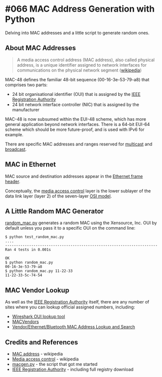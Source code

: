 # #066 MAC Address Generation with Python

Delving into MAC addresses and a little script to generate random ones.

## About MAC Addresses

> A media access control address (MAC address), also called physical address,
> is a unique identifier assigned to network interfaces for communications on the physical network segment
> ([wikipedia](https://en.wikipedia.org/wiki/MAC_address))

MAC-48 defines the familiar 48-bit sequence (00-16-3e-53-79-a8) that comprises two parts:

* 24 bit organisational identifier (OUI) that is assigned by the [IEEE Registration Authority](https://regauth.standards.ieee.org/standards-ra-web/pub/view.html#registries)
* 24 bit network interface controller (NIC) that is assigned by the manufacturer

MAC-48 is now subsumed within the EUI-48 scheme, which has more general application beyond network interfaces.
There is a 64-bit EUI-64 scheme which should be more future-proof, and is used with IPv6 for example.

There are specific MAC addresses and ranges reserved for
[multicast](https://en.wikipedia.org/wiki/Multicast_address#Ethernet)
and [broadcast](https://en.wikipedia.org/wiki/Broadcast_address#Ethernet).

## MAC in Ethernet

MAC source and destination addresses appear in the [Ethernet frame header](https://en.wikipedia.org/wiki/Ethernet_frame).

Conceptually, the [media access control](https://en.wikipedia.org/wiki/Media_access_control) layer
is the lower sublayer of the data link layer (layer 2) of the seven-layer [OSI model](https://en.wikipedia.org/wiki/OSI_model).

## A Little Random MAC Generator

[random_mac.py](./random_mac.py) generates a random MAC
using the Xensource, Inc. OUI by default unless you
pass it to a specific OUI on the command line:

    $ python test_random_mac.py
    ....
    ----------------------------------------------------------------------
    Ran 4 tests in 0.001s

    OK
    $ python random_mac.py
    00-16-3e-53-79-a8
    $ python random_mac.py 11-22-33
    11-22-33-5c-74-54

## MAC Vendor Lookup

As well as the [IEEE Registration Authority](https://regauth.standards.ieee.org/standards-ra-web/pub/view.html#registries) itself,
there are any number of sites where you can lookup official assigned numbers, including:

* [Wireshark OUI lookup tool](https://www.wireshark.org/tools/oui-lookup.html)
* [MACVendors](http://www.macvendors.com/)
* [Vendor/Ethernet/Bluetooth MAC Address Lookup and Search](http://www.coffer.com/mac_find/)

## Credits and References

* [MAC address](https://en.wikipedia.org/wiki/MAC_address) - wikipedia
* [Media access control](https://en.wikipedia.org/wiki/Media_access_control) - wikipedia
* [macgen.py](http://www.linux-kvm.com/sites/default/files/macgen.py) - the script that got me started
* [IEEE Registration Authority](https://regauth.standards.ieee.org/standards-ra-web/pub/view.html#registries) - including full registry download
